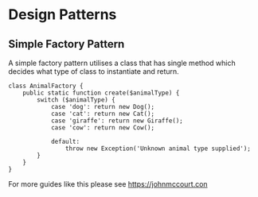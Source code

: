 # Design Patterns

## Simple Factory Pattern 

A simple factory pattern utilises a class that has single method which decides what type of class to instantiate and return. 

```
class AnimalFactory {
    public static function create($animalType) {
        switch ($animalType) {
            case 'dog': return new Dog();
            case 'cat': return new Cat();
            case 'giraffe': return new Giraffe();
            case 'cow': return new Cow();

            default:
                throw new Exception('Unknown animal type supplied');
        }
    }
}
```

For more guides like this please see https://johnmccourt.con 
 
